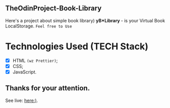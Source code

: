 ## TheOdinProject-Book-Library

Here's a project about simple book library)
<b>yB*Library </b> - is your Virtual Book LocalStorage.
`Feel free to Use`

# Technologies Used (TECH Stack)

- [x] HTML `(wz Prettier)`;
- [x] CSS;
- [x] JavaScript.

## Thanks for your attention.

See live: <a href="">here:)</a>.